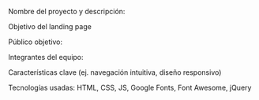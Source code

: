 Nombre del proyecto y descripción:

Objetivo del landing page

Público objetivo:

Integrantes del equipo:

Características clave (ej. navegación intuitiva, diseño responsivo)

Tecnologías usadas: HTML, CSS, JS, Google Fonts, Font Awesome, jQuery
